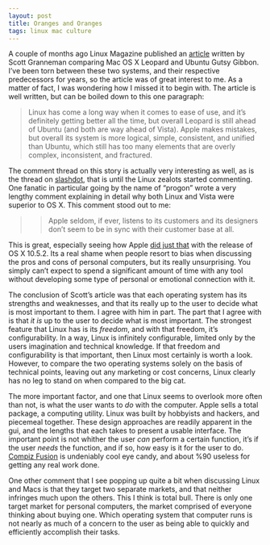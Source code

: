 ```yaml
--- 
layout: post
title: Oranges and Oranges
tags: linux mac culture
---
```


A couple of months ago Linux Magazine published an [article][1] written by Scott Granneman comparing Mac OS X Leopard and Ubuntu Gutsy Gibbon.  I’ve been torn between these two systems, and their respective predecessors for years, so the article was of great interest to me.  As a matter of fact, I was wondering how I missed it to begin with.  The article is well written, but can be boiled down to this one paragraph:
 
> Linux has come a long way when it comes to ease of use, and it’s definitely getting better all the time, but overall Leopard is still ahead of Ubuntu (and both are way ahead of Vista). Apple makes mistakes, but overall its system is more logical, simple, consistent, and unified than Ubuntu, which still has too many elements that are overly complex, inconsistent, and fractured.

The comment thread on this story is actually very interesting as well, as is the thread on [slashdot][2], that is until the Linux zealots started commenting.  One fanatic in particular going by the name of “progon” wrote a very lengthy comment explaining in detail why both Linux and Vista were superior to OS X.  This comment stood out to me:

>>Apple seldom, if ever, listens to its customers and its designers don’t seem to be in sync with their customer base at all.

This is great, especially seeing how Apple [did just that][3] with the release of OS X 10.5.2.  Its a real shame when people resort to bias when discussing the pros and cons of personal computers, but its really unsurprising.  You simply can’t expect to spend a significant amount of time with any tool without developing some type of personal or emotional connection with it.

The conclusion of Scott’s article was that each operating system has its strengths and weaknesses, and that its really up to the user to decide what is most important to them.  I agree with him in part.  The part that I agree with is that *it is* up to the user to decide what is most important.  The strongest feature that Linux has is its *freedom*, and with that freedom, it’s configurability.  In a way, Linux is infinitely configurable, limited only by the users imagination and technical knowledge.  If that freedom and configurability is that important, then Linux most certainly is worth a look.  However, to compare the two operating systems solely on the basis of technical points, leaving out any marketing or cost concerns, Linux clearly has no leg to stand on when compared to the big cat.

The more important factor, and one that Linux seems to overlook more often than not, is what the user wants to *do* with the computer.  Apple sells a total package, a computing utility. Linux was built by hobbyists and hackers, and piecemeal together. These design approaches are readily apparent in the gui, and the lengths that each takes to present a usable interface.  The important point is not whither the user *can* perform a certain function, it’s if the user *needs* the function, and if so, how easy is it for the user to do.  [Compiz Fusion][4] is undeniably cool eye candy, and about %90 useless for getting any real work done.

One other comment that I see popping up quite a bit when discussing Linux and Macs is that they target two separate markets, and that neither infringes much upon the others.  This I think is total bull.  There is only one target market for personal computers, the market comprised of everyone thinking about buying one.  Which operating system that computer runs is not nearly as much of a concern to the user as being able to quickly and efficiently accomplish their tasks.


[1]: http://www.linux-mag.com/id/4641
[2]: http://linux.slashdot.org/article.pl?sid=07/12/13/2225208&amp;from=rss
[3]: http://www.macworld.com/article/131902/2008/02/1052applelistens.html
[4]: http://www.youtube.com/watch?v=E4Fbk52Mk1w
